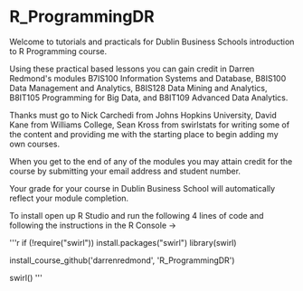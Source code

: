 # R_ProgrammingDR

Welcome to tutorials and practicals for Dublin Business Schools introduction to R Programming course.

Using these practical based lessons you can gain credit in Darren Redmond's modules B7IS100 Information Systems and Database,
B8IS100 Data Management and Analytics, B8IS128 Data Mining and Analytics, B8IT105 Programming for Big Data,
and B8IT109 Advanced Data Analytics.

Thanks must go to Nick Carchedi from Johns Hopkins University, David Kane from Williams College, Sean Kross from swirlstats for writing some of the content and providing me with the starting place to begin adding my own courses.

When you get to the end of any of the modules you may attain credit for the course by submitting your email address and student number.

Your grade for your course in Dublin Business School will automatically reflect your module completion.

To install open up R Studio and run the following 4 lines of code and following the instructions in the R Console ->

'''r
if (!require("swirl")) install.packages("swirl")
library(swirl)

install_course_github('darrenredmond', 'R_ProgrammingDR')

swirl()
'''
